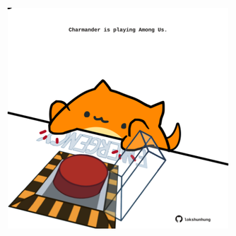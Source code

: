 <!-- built at 06/07/2023, 15:01:05 UTC -->
<p align="center">
  <img width="500" height="500" src="./ReadmeImage.svg">
</p>

